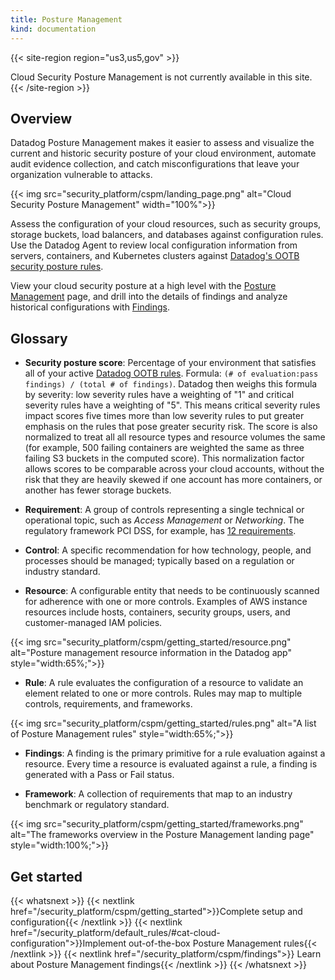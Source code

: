 ```yaml
---
title: Posture Management
kind: documentation
---
```


{{< site-region region="us3,us5,gov" >}}
<div class="alert alert-warning">
Cloud Security Posture Management is not currently available in this site.
</div>
{{< /site-region >}}

## Overview

Datadog Posture Management makes it easier to assess and visualize the current and historic security posture of your cloud environment, automate audit evidence collection, and catch misconfigurations that leave your organization vulnerable to attacks.

{{< img src="security_platform/cspm/landing_page.png" alt="Cloud Security Posture Management" width="100%">}}

Assess the configuration of your cloud resources, such as security groups, storage buckets, load balancers, and databases against configuration rules. Use the Datadog Agent to review local configuration information from servers, containers, and Kubernetes clusters against [Datadog's OOTB security posture rules][1].

View your cloud security posture at a high level with the [Posture Management][2] page, and drill into the details of findings and analyze historical configurations with [Findings][3].

## Glossary

- **Security posture score**: Percentage of your environment that satisfies all of your active [Datadog OOTB rules][1]. Formula: `(# of evaluation:pass findings) / (total # of findings)`. Datadog then weighs this formula by severity: low severity rules have a weighting of "1" and critical severity rules have a weighting of "5". This means critical severity rules impact scores five times more than low severity rules to put greater emphasis on the rules that pose greater security risk. The score is also normalized to treat all all resource types and resource volumes the same (for example, 500 failing containers are weighted the same as three failing S3 buckets in the computed score). This normalization factor allows scores to be comparable across your cloud accounts, without the risk that they are heavily skewed if one account has more containers, or another has fewer storage buckets.

- **Requirement**:  A group of controls representing a single technical or operational topic, such as _Access Management_ or _Networking_. The regulatory framework PCI DSS, for example, has [12 requirements][4].

- **Control**: A specific recommendation for how technology, people, and processes should be managed; typically based on a regulation or industry standard.

- **Resource**: A configurable entity that needs to be continuously scanned for adherence with one or more controls. Examples of AWS instance resources include hosts, containers, security groups, users, and customer-managed IAM policies.

{{< img src="security_platform/cspm/getting_started/resource.png" alt="Posture management resource information in the Datadog app" style="width:65%;">}}

- **Rule**: A rule evaluates the configuration of a resource to validate an element related to one or more controls. Rules may map to multiple controls, requirements, and frameworks.

{{< img src="security_platform/cspm/getting_started/rules.png" alt="A list of Posture Management rules" style="width:65%;">}}

- **Findings**: A finding is the primary primitive for a rule evaluation against a resource. Every time a resource is evaluated against a rule, a finding is generated with a Pass or Fail status.

- **Framework**: A collection of requirements that map to an industry benchmark or regulatory standard.

{{< img src="security_platform/cspm/getting_started/frameworks.png" alt="The frameworks overview in the Posture Management landing page" style="width:100%;">}}

## Get started

{{< whatsnext >}}
  {{< nextlink href="/security_platform/cspm/getting_started">}}Complete setup and configuration{{< /nextlink >}}
  {{< nextlink href="/security_platform/default_rules/#cat-cloud-configuration">}}Implement out-of-the-box Posture Management rules{{< /nextlink >}}
  {{< nextlink href="/security_platform/cspm/findings">}} Learn about Posture Management findings{{< /nextlink >}}
{{< /whatsnext >}}

[1]: /security_platform/default_rules/#cat-cloud-configuration
[2]: https://app.datadoghq.com/security/compliance/homepage
[3]: /security_platform/cspm/findings
[4]: https://www.pcisecuritystandards.org/pci_security/maintaining_payment_security
